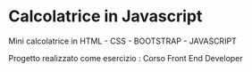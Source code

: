 # Calcolatrice in Javascript
<p>Mini calcolatrice in HTML - CSS - BOOTSTRAP - JAVASCRIPT<p>
<p></p>Progetto realizzato come esercizio : Corso Front End Developer</p> 
